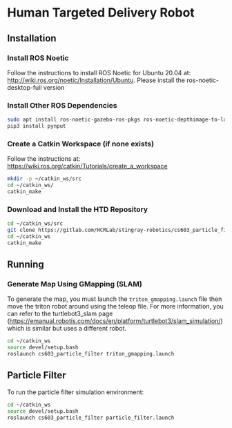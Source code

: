 # Human Targeted Delivery Robot

## Installation

### Install ROS Noetic
Follow the instructions to install ROS Noetic for Ubuntu 20.04 at: http://wiki.ros.org/noetic/Installation/Ubuntu. Please install the ros-noetic-desktop-full version

### Install Other ROS Dependencies
```bash
sudo apt install ros-noetic-gazebo-ros-pkgs ros-noetic-depthimage-to-laserscan ros-noetic-gmapping python3-catkin-tools python3-pip ros-noetic-map-server
pip3 install pynput
```

### Create a Catkin Workspace (if none exists)
Follow the instructions at: https://wiki.ros.org/catkin/Tutorials/create_a_workspace

```bash
mkdir -p ~/catkin_ws/src
cd ~/catkin_ws/
catkin_make
```

### Download and Install the HTD Repository
```bash
cd ~/catkin_ws/src
git clone https://gitlab.com/HCRLab/stingray-robotics/cs603_particle_filter.git
cd ~/catkin_ws
catkin_make
```

## Running 

### Generate Map Using GMapping (SLAM)
To generate the map, you must launch the `triton_gmapping.launch` file then move the triton robot around using the teleop file. For more information, you can refer to the turtlebot3_slam page (https://emanual.robotis.com/docs/en/platform/turtlebot3/slam_simulation/) which is similar but uses a different robot. 

```bash
cd ~/catkin_ws
source devel/setup.bash
roslaunch cs603_particle_filter triton_gmapping.launch
```


## Particle Filter

To run the particle filter simulation environment: 
```bash
cd ~/catkin_ws
source devel/setup.bash
roslaunch cs603_particle_filter particle_filter.launch
```
